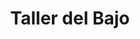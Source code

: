 ---
title: "Taller del Bajo"
url: /ciudad-autonoma-de-buenos-aires/taller-del-bajo-juramento/
shop: Glaserei
---
